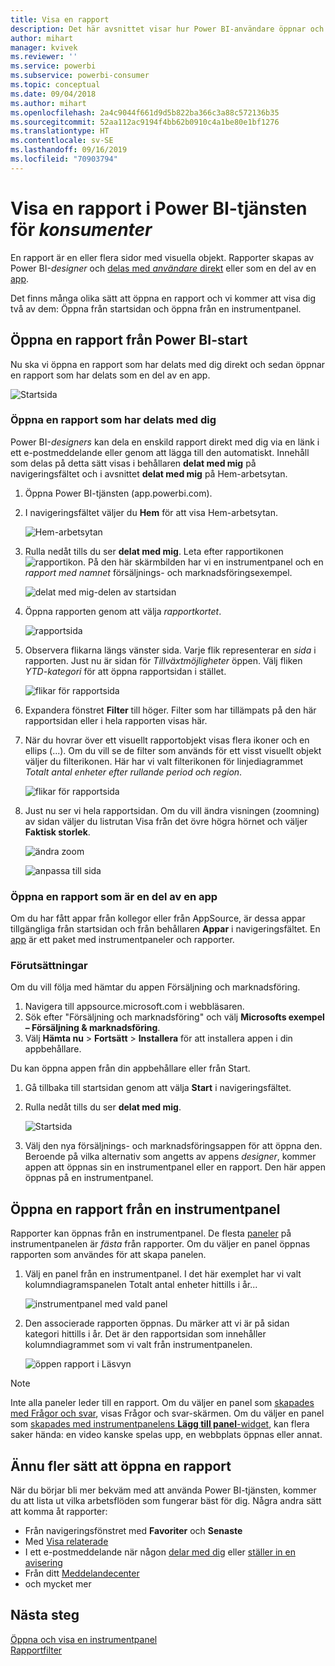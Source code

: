 ```yaml
---
title: Visa en rapport
description: Det här avsnittet visar hur Power BI-användare öppnar och visar en Power BI-rapport.
author: mihart
manager: kvivek
ms.reviewer: ''
ms.service: powerbi
ms.subservice: powerbi-consumer
ms.topic: conceptual
ms.date: 09/04/2018
ms.author: mihart
ms.openlocfilehash: 2a4c9044f661d9d5b822ba366c3a88c572136b35
ms.sourcegitcommit: 52aa112ac9194f4bb62b0910c4a1be80e1bf1276
ms.translationtype: HT
ms.contentlocale: sv-SE
ms.lasthandoff: 09/16/2019
ms.locfileid: "70903794"
---
```

# <a name="view-a-report-in-the-power-bi-service-for-consumers"></a>Visa en rapport i Power BI-tjänsten för *konsumenter*
En rapport är en eller flera sidor med visuella objekt. Rapporter skapas av Power BI-*designer* och [delas med *användare* direkt](end-user-shared-with-me.md) eller som en del av en [app](end-user-apps.md). 

Det finns många olika sätt att öppna en rapport och vi kommer att visa dig två av dem: Öppna från startsidan och öppna från en instrumentpanel. 

<!-- add art-->


## <a name="open-a-report-from-power-bi-home"></a>Öppna en rapport från Power BI-start
Nu ska vi öppna en rapport som har delats med dig direkt och sedan öppnar en rapport som har delats som en del av en app.

   ![Startsida](./media/end-user-report-open/power-bi-home-canvas.png)

### <a name="open-a-report-that-has-been-shared-with-you"></a>Öppna en rapport som har delats med dig
Power BI-*designers* kan dela en enskild rapport direkt med dig via en länk i ett e-postmeddelande eller genom att lägga till den automatiskt. Innehåll som delas på detta sätt visas i behållaren **delat med mig** på navigeringsfältet och i avsnittet **delat med mig** på Hem-arbetsytan.

1. Öppna Power BI-tjänsten (app.powerbi.com).

2. I navigeringsfältet väljer du **Hem** för att visa Hem-arbetsytan.  

   ![Hem-arbetsytan](./media/end-user-report-open/power-bi-select-home-new.png)
   
3. Rulla nedåt tills du ser **delat med mig**. Leta efter rapportikonen ![rapportikon](./media/end-user-report-open/power-bi-report-icon.png). På den här skärmbilden har vi en instrumentpanel och en *rapport med namnet* försäljnings- och marknadsföringsexempel. 
   
   ![delat med mig-delen av startsidan](./media/end-user-report-open/power-bi-shared-new.png)

4. Öppna rapporten genom att välja *rapportkortet*.

   ![rapportsida](./media/end-user-report-open/power-bi-open.png)

5. Observera flikarna längs vänster sida.  Varje flik representerar en *sida* i rapporten. Just nu är sidan för *Tillväxtmöjligheter* öppen. Välj fliken *YTD-kategori* för att öppna rapportsidan i stället. 

   ![flikar för rapportsida](./media/end-user-report-open/power-bi-ytd.png)

6. Expandera fönstret **Filter** till höger. Filter som har tillämpats på den här rapportsidan eller i hela rapporten visas här.

7. När du hovrar över ett visuellt rapportobjekt visas flera ikoner och en ellips (...). Om du vill se de filter som används för ett visst visuellt objekt väljer du filterikonen. Här har vi valt filterikonen för linjediagrammet *Totalt antal enheter efter rullande period och region*.

   ![flikar för rapportsida](./media/end-user-report-open/power-bi-visual-filters.png)

6. Just nu ser vi hela rapportsidan. Om du vill ändra visningen (zoomning) av sidan väljer du listrutan Visa från det övre högra hörnet och väljer **Faktisk storlek**.

   ![ändra zoom](./media/end-user-report-open/power-bi-fit-new.png)

   ![anpassa till sida](./media/end-user-report-open/power-bi-actual.png)

### <a name="open-a-report-that-is-part-of-an-app"></a>Öppna en rapport som är en del av en app
Om du har fått appar från kollegor eller från AppSource, är dessa appar tillgängliga från startsidan och från behållaren **Appar** i navigeringsfältet. En [app](end-user-apps.md) är ett paket med instrumentpaneler och rapporter.

### <a name="prerequisites"></a>Förutsättningar
Om du vill följa med hämtar du appen Försäljning och marknadsföring.
1. Navigera till appsource.microsoft.com i webbläsaren.
1. Sök efter "Försäljning och marknadsföring" och välj **Microsofts exempel – Försäljning & marknadsföring**.
1. Välj **Hämta nu** > **Fortsätt** > **Installera** för att installera appen i din appbehållare. 

Du kan öppna appen från din appbehållare eller från Start.
1. Gå tillbaka till startsidan genom att välja **Start** i navigeringsfältet.

7. Rulla nedåt tills du ser **delat med mig**.

   ![Startsida](./media/end-user-report-open/power-bi-app.png)

8. Välj den nya försäljnings- och marknadsföringsappen för att öppna den. Beroende på vilka alternativ som angetts av appens *designer*, kommer appen att öppnas sin en instrumentpanel eller en rapport. Den här appen öppnas på en instrumentpanel.  


## <a name="open-a-report-from-a-dashboard"></a>Öppna en rapport från en instrumentpanel
Rapporter kan öppnas från en instrumentpanel. De flesta [paneler](end-user-tiles.md) på instrumentpanelen är *fästa* från rapporter. Om du väljer en panel öppnas rapporten som användes för att skapa panelen. 

1. Välj en panel från en instrumentpanel. I det här exemplet har vi valt kolumndiagramspanelen Totalt antal enheter hittills i år...

    ![instrumentpanel med vald panel](./media/end-user-report-open/power-bi-dashboard.png)

2.  Den associerade rapporten öppnas. Du märker att vi är på sidan kategori hittills i år. Det är den rapportsidan som innehåller kolumndiagrammet som vi valt från instrumentpanelen.

    ![öppen rapport i Läsvyn](./media/end-user-report-open/power-bi-report-tabs.png)

> [!NOTE]
> Inte alla paneler leder till en rapport. Om du väljer en panel som [skapades med Frågor och svar](end-user-q-and-a.md), visas Frågor och svar-skärmen. Om du väljer en panel som [skapades med instrumentpanelens **Lägg till panel**-widget](../service-dashboard-add-widget.md), kan flera saker hända: en video kanske spelas upp, en webbplats öppnas eller annat.  


##  <a name="still-more-ways-to-open-a-report"></a>Ännu fler sätt att öppna en rapport
När du börjar bli mer bekväm med att använda Power BI-tjänsten, kommer du att lista ut vilka arbetsflöden som fungerar bäst för dig. Några andra sätt att komma åt rapporter:
- Från navigeringsfönstret med **Favoriter** och **Senaste**    
- Med [Visa relaterade](end-user-related.md)    
- I ett e-postmeddelande när någon [delar med dig](../service-share-reports.md) eller [ställer in en avisering](end-user-alerts.md)    
- Från ditt [Meddelandecenter](end-user-notification-center.md)    
- och mycket mer

## <a name="next-steps"></a>Nästa steg
[Öppna och visa en instrumentpanel](end-user-dashboard-open.md)    
[Rapportfilter](end-user-report-filter.md)

